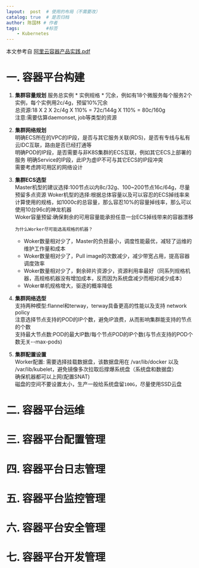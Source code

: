 ```yaml
---
layout:  post  # 使用的布局（不需要改）
catalog: true  # 是否归档
author: 陈国林 # 作者
tags:          #标签
    - Kubernetes
---
```


本文参考自 [阿里云容器产品实践.pdf](https://github.com/chenguolin/chenguolin.github.io/blob/master/data/pdf/%E9%98%BF%E9%87%8C%E4%BA%91%E5%AE%B9%E5%99%A8%E4%BA%A7%E5%93%81%E5%AE%9E%E8%B7%B5.pdf)

# 一. 容器平台构建
1. **集群容量规划**
   服务总实例 * 实例规格 * 冗余，例如有18个微服务每个服务2个实例，每个实例用2c/4g，预留10%冗余  
   总资源:18 X 2 X 2c/4g X 110% = 72c/144g X 110% = 80c/160g   
   注意:需要估算daemonset, job等类型的资源

2. **集群网络规划**  
   明确ECS所在的VPC的IP段，是否与其它服务关联(RDS)，是否有专线与私有云IDC互联，路由是否已经打通等   
   明确POD的IP段，是否需要与非K8S集群的ECS互联，例如其它ECS上部署的服务 
   明确Service的IP段，此IP为虚IP不可与其它ECS的IP段冲突  
   需要考虑跨可用区的网络设计

3. **集群ECS选型**  
   Master机型的建议选择:100节点以内8c/32g、100~200节点16c/64g，尽量预留多点资源
   Woker机型的选择:根据总体容量以及可以容忍的ECS掉线率来计算使用的规格，如1000c的总容量，那么容忍10%的容量掉线率，那么可以使用10台96c的神龙机器  
   Woker容量预留:确保剩余的可用容量能承担任意一台ECS掉线带来的容器漂移  
   
   `为什么Worker尽可能选高规格的机器？`
   + Woker数量相对少了，Master的负担最小，调度性能最优，减轻了运维的维护工作量和成本
   + Woker数量相对少了，Pull image的次数减少，减少带宽占用，提高容器调度效率
   + Woker数量相对少了，剩余碎片资源少，资源利用率最好（同系列规格机器，高规格机器没有增加成本，反而因为系统盘减少而相对减少成本）
   + Woker单机规格增大，驱逐的概率降低

4. **集群网络选型**  
   支持两种模型:flannel和terway，terway具备更高的性能以及支持 network policy  
   注意选择节点支持的POD的IP个数，避免IP浪费，从而影响集群能支持的节点的个数  
   支持最大节点数:POD的最大IP数/每个节点POD的IP个数(与节点支持的POD个数无关--max-pods)

5. **集群配置设置**  
   Worker配置: 需要选择挂载数据盘，该数据盘用在 /var/lib/docker 以及 /var/lib/kubelet，避免镜像多次拉取后撑爆系统盘（系统盘和数据盘）  
   确保机器都可以上网(配置SNAT)  
   磁盘的空间不要设置太小，生产一般给系统盘留`100G`，尽量使用SSD云盘

# 二. 容器平台运维

# 三. 容器平台配置管理

# 四. 容器平台日志管理

# 五. 容器平台监控管理

# 六. 容器平台安全管理

# 七. 容器平台开发管理

